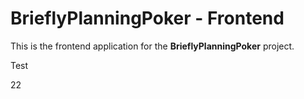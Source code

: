 # BrieflyPlanningPoker - Frontend

This is the frontend application for the **BrieflyPlanningPoker** project.

Test

22
